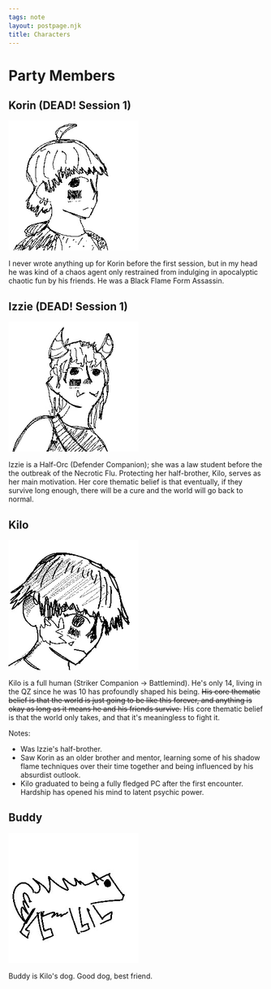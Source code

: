 ```yaml
---
tags: note
layout: postpage.njk
title: Characters
---
```


# Party Members

## Korin (DEAD! Session 1)
![An image of Korin](/assets/img/chara/Korin.jpg)

I never wrote anything up for Korin before the first session, but in my head he was kind of a chaos agent only restrained from indulging in 
apocalyptic chaotic fun by his friends. He was a Black Flame Form Assassin.


## Izzie (DEAD! Session 1)
![An image of Izzie](/assets/img/chara/Izzie.jpg)

Izzie is a Half-Orc (Defender Companion); she was a law student before the the outbreak of the Necrotic Flu. Protecting her 
half-brother, Kilo, serves as her main motivation. Her core thematic belief is that eventually, if they survive 
long enough, there will be a cure and the world will go back to normal.

## Kilo
![An image of Kilo](/assets/img/chara/Kilo.png)

Kilo is a full human (Striker Companion -> Battlemind). He's only 14, living in the QZ since he was 10 has profoundly shaped his being. ~~His core thematic belief is that the world is just going to be like this forever, and anything is okay as long as it means he and his friends survive.~~ His core thematic belief is that the world only takes, and that it's meaningless to fight it.

Notes:
- Was Izzie's half-brother.
- Saw Korin as an older brother and mentor, learning some of his shadow flame techniques over their time together and being influenced by his absurdist outlook.
- Kilo graduated to being a fully fledged PC after the first encounter. Hardship has opened his mind to latent psychic power.

## Buddy
![An image of Buddy](/assets/img/chara/Buddy.jpg)

Buddy is Kilo's dog. Good dog, best friend.